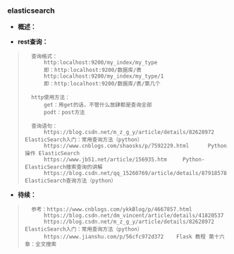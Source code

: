 ### elasticsearch
- **概述：**
>
>
>
>
>

- **rest查询：**
>       查询格式：
>           http:localhost:9200/my_index/my_type
>           即：http:localhost:9200/数据库/表
>           http:localhost:9200/my_index/my_type/1
>           即：http:localhost:9200/数据库/表/第几个
>
>       http使用方法：
>           get：用get的话，不管什么放肆都是查询全部
>           podt：post方法
>
>       查询语句：
>           https://blog.csdn.net/m_z_g_y/article/details/82628972      ElasticSearch入门：常用查询方法（python）
>           https://www.cnblogs.com/shaosks/p/7592229.html      Python 操作 ElasticSearch
>           https://www.jb51.net/article/156935.htm     Python-ElasticSearch搜索查询的讲解
>           https://blog.csdn.net/qq_15260769/article/details/87918578      ElasticSearch查询方法（python）
>
>
>
>
>
>
>
>
>
>
>

- **待续：**
>       参考：https://www.cnblogs.com/ykkBlog/p/4667857.html
>           https://blog.csdn.net/dm_vincent/article/details/41820537
>           https://blog.csdn.net/m_z_g_y/article/details/82628972      ElasticSearch入门：常用查询方法（python）
>           https://www.jianshu.com/p/56cfc972d372    Flask 教程 第十六章：全文搜索
>
>
>
>
>
>
>
>
>
>
>
>
>
>
>
>
>
>
>
